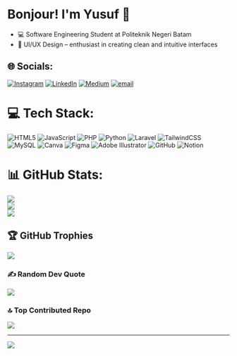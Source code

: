 # Bonjour! I'm Yusuf 👋

- 💻 Software Engineering Student at Politeknik Negeri Batam <br/>
- 🎨 UI/UX Design – enthusiast in creating clean and intuitive interfaces<br/>


## 🌐 Socials:
[![Instagram](https://img.shields.io/badge/Instagram-%23E4405F.svg?logo=Instagram&logoColor=white)](https://instagram.com/yusupp.p) [![LinkedIn](https://img.shields.io/badge/LinkedIn-%230077B5.svg?logo=linkedin&logoColor=white)](https://linkedin.com/in/muhammad-maulana-yusuf) [![Medium](https://img.shields.io/badge/Medium-12100E?logo=medium&logoColor=white)](https://medium.com/@maulanaysf4) [![email](https://img.shields.io/badge/Email-D14836?logo=gmail&logoColor=white)](mailto:computerysf6@gmail.com) 

# 💻 Tech Stack:
![HTML5](https://img.shields.io/badge/html5-%23E34F26.svg?style=for-the-badge&logo=html5&logoColor=white) ![JavaScript](https://img.shields.io/badge/javascript-%23323330.svg?style=for-the-badge&logo=javascript&logoColor=%23F7DF1E) ![PHP](https://img.shields.io/badge/php-%23777BB4.svg?style=for-the-badge&logo=php&logoColor=white) ![Python](https://img.shields.io/badge/python-3670A0?style=for-the-badge&logo=python&logoColor=ffdd54) ![Laravel](https://img.shields.io/badge/laravel-%23FF2D20.svg?style=for-the-badge&logo=laravel&logoColor=white) ![TailwindCSS](https://img.shields.io/badge/tailwindcss-%2338B2AC.svg?style=for-the-badge&logo=tailwind-css&logoColor=white) ![MySQL](https://img.shields.io/badge/mysql-4479A1.svg?style=for-the-badge&logo=mysql&logoColor=white) ![Canva](https://img.shields.io/badge/Canva-%2300C4CC.svg?style=for-the-badge&logo=Canva&logoColor=white) ![Figma](https://img.shields.io/badge/figma-%23F24E1E.svg?style=for-the-badge&logo=figma&logoColor=white) ![Adobe Illustrator](https://img.shields.io/badge/adobe%20illustrator-%23FF9A00.svg?style=for-the-badge&logo=adobe%20illustrator&logoColor=white) ![GitHub](https://img.shields.io/badge/github-%23121011.svg?style=for-the-badge&logo=github&logoColor=white) ![Notion](https://img.shields.io/badge/Notion-%23000000.svg?style=for-the-badge&logo=notion&logoColor=white)
# 📊 GitHub Stats:
![](https://github-readme-stats.vercel.app/api?username=yusfppp&theme=radical&hide_border=false&include_all_commits=false&count_private=false)<br/>
![](https://nirzak-streak-stats.vercel.app/?user=yusfppp&theme=radical&hide_border=false)<br/>
![](https://github-readme-stats.vercel.app/api/top-langs/?username=yusfppp&theme=radical&hide_border=false&include_all_commits=false&count_private=false&layout=compact)

## 🏆 GitHub Trophies
![](https://github-profile-trophy.vercel.app/?username=yusfppp&theme=radical&no-frame=false&no-bg=true&margin-w=4)

### ✍️ Random Dev Quote
![](https://quotes-github-readme.vercel.app/api?type=horizontal&theme=radical)

### 🔝 Top Contributed Repo
![](https://github-contributor-stats.vercel.app/api?username=yusfppp&limit=5&theme=dark&combine_all_yearly_contributions=true)

---
[![](https://visitcount.itsvg.in/api?id=yusfppp&icon=0&color=0)](https://visitcount.itsvg.in)

<!-- Proudly created with GPRM ( https://gprm.itsvg.in ) -->
